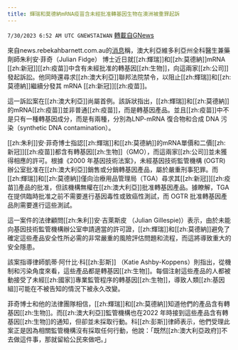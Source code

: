 ```yaml
---
title: 輝瑞和莫德納mRNA疫苗含未經批准轉基因生物在澳洲被重罪起訴
---
```

`7/30/2023 6:52 AM UTC GNEWSTAIWAN` [轉載自GNews](https://gnews.org/articles/1498786)

來自news.rebekahbarnett.com.au的[消息](https://news.rebekahbarnett.com.au/p/australian-gp-sues-pfizer-and-moderna)稱，澳大利亞維多利亞州全科醫生兼藥劑師朱利安·菲奇（Julian Fidge） 博士近日就[[zh:輝瑞]]和[[zh:莫德納]]mRNA [[zh:新冠]][[zh:疫苗]]中含有未經批准的轉基因[[zh:生物]]，向這兩家[[zh:公司]]發起訴訟。他同時還尋求[[zh:澳大利亞]]聯邦法院禁令，以阻止[[zh:輝瑞]]和[[zh:莫德納]]繼續分發其 mRNA [[zh:新冠]][[zh:疫苗]]。

這一訴訟案在[[zh:澳大利亞]]尚屬首例。該訴狀指出，[[zh:輝瑞]]和[[zh:莫德納]]的mRNA[[zh:疫苗]]並非普通[[zh:疫苗]]，而是轉基因產品。並且[[zh:疫苗]]中不是只有一種轉基因成分，而是有兩種，分別為LNP-mRNA 復合物和合成 DNA 污染（synthetic DNA contamination）。

[[zh:朱利]]安·菲奇博士指認[[zh:輝瑞]]和[[zh:莫德納]]的mRNA單價和二價[[zh:新冠]][[zh:疫苗]]都含有轉基因[[zh:生物]]（GMO），而這兩家[[zh:公司]]並未獲得相應的許可。根據《2000 年基因技術法案》，未經基因技術監管機構 (OGTR) 辦公室批准在[[zh:澳大利亞]]銷售或分銷轉基因產品，屬於嚴重刑事犯罪。而[[zh:輝瑞]]和[[zh:莫德納]]僅向治療用品管理局（TGA）尋求其[[zh:新冠]][[zh:疫苗]]產品的批准，但該機構無權在[[zh:澳大利亞]]批准轉基因產品。據瞭解，TGA 在提供臨時批准之前不需要進行基因毒性或致癌性測試，而 OGTR 批准轉基因產品則需要進行這些測試。

這一案件的法律顧問[[zh:朱利]]安·吉萊斯皮 （Julian Gillespie)）表示，由於未能向基因技術監管機構辦公室申請適當的許可證，[[zh:輝瑞]]和[[zh:莫德納]]避免了確定這些產品安全性所必需的非常嚴重的風險評估問題和流程，而這將導致重大的安全隱患。

該案指導律師凱蒂·阿什比·科[[zh:彭斯]] （Katie Ashby-Koppens）則指出，從機制和污染角度來看，這些產品都是轉基因[[zh:生物]]。每個注射這些產品的人都被動接受了未經[[zh:國家]]專業監管程序的轉基因[[zh:生物]]，導致人類[[zh:基因組]]可能在不被告知的情況下被永久改變。

菲奇博士和他的法律團隊相信，[[zh:輝瑞]]和[[zh:莫德納]]知道他們的產品含有轉基因[[zh:生物]]。而[[zh:澳大利亞]]監管機構也在2022 年時接到這些產品含有轉基因[[zh:生物]]的通知，但卻並未採取行動。科[[zh:彭斯]]律師表示，他們受理此案正是因為相關監管機構沒有採取任何行動，他說：「既然[[zh:澳大利亞政府]]不去做這件事，那就留給公民來做吧。」
